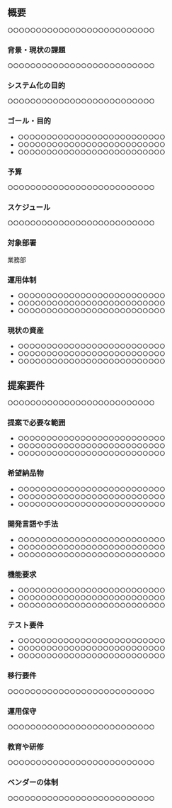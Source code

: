 ## 概要

○○○○○○○○○○○○○○○○○○○○○○○○○○

### 背景・現状の課題

○○○○○○○○○○○○○○○○○○○○○○○○○○

### システム化の目的

○○○○○○○○○○○○○○○○○○○○○○○○○○

### ゴール・目的

- ○○○○○○○○○○○○○○○○○○○○○○○○○○
- ○○○○○○○○○○○○○○○○○○○○○○○○○○
- ○○○○○○○○○○○○○○○○○○○○○○○○○○

### 予算

○○○○○○○○○○○○○○○○○○○○○○○○○○

### スケジュール

○○○○○○○○○○○○○○○○○○○○○○○○○○

### 対象部署

業務部

### 運用体制

- ○○○○○○○○○○○○○○○○○○○○○○○○○○
- ○○○○○○○○○○○○○○○○○○○○○○○○○○
- ○○○○○○○○○○○○○○○○○○○○○○○○○○

### 現状の資産

- ○○○○○○○○○○○○○○○○○○○○○○○○○○
- ○○○○○○○○○○○○○○○○○○○○○○○○○○
- ○○○○○○○○○○○○○○○○○○○○○○○○○○

## 提案要件

○○○○○○○○○○○○○○○○○○○○○○○○○○

### 提案で必要な範囲

- ○○○○○○○○○○○○○○○○○○○○○○○○○○
- ○○○○○○○○○○○○○○○○○○○○○○○○○○
- ○○○○○○○○○○○○○○○○○○○○○○○○○○

### 希望納品物

- ○○○○○○○○○○○○○○○○○○○○○○○○○○
- ○○○○○○○○○○○○○○○○○○○○○○○○○○
- ○○○○○○○○○○○○○○○○○○○○○○○○○○

### 開発言語や手法

- ○○○○○○○○○○○○○○○○○○○○○○○○○○
- ○○○○○○○○○○○○○○○○○○○○○○○○○○
- ○○○○○○○○○○○○○○○○○○○○○○○○○○

### 機能要求

- ○○○○○○○○○○○○○○○○○○○○○○○○○○
- ○○○○○○○○○○○○○○○○○○○○○○○○○○
- ○○○○○○○○○○○○○○○○○○○○○○○○○○

### テスト要件

- ○○○○○○○○○○○○○○○○○○○○○○○○○○
- ○○○○○○○○○○○○○○○○○○○○○○○○○○
- ○○○○○○○○○○○○○○○○○○○○○○○○○○

### 移行要件

○○○○○○○○○○○○○○○○○○○○○○○○○○

### 運用保守

○○○○○○○○○○○○○○○○○○○○○○○○○○

### 教育や研修

○○○○○○○○○○○○○○○○○○○○○○○○○○

### ベンダーの体制

○○○○○○○○○○○○○○○○○○○○○○○○○○